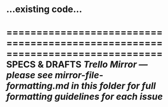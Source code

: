 # ...existing code...
==============================================================================
SPECS & DRAFTS
*Trello Mirror — please see mirror-file-formatting.md in this folder for full formatting guidelines for each issue*
==============================================================================